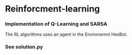 # Reinforcment-learning

### Implementation of Q-Learning and SARSA

The RL algorithms uses an agent in the Environemnt HexBot. 

### See solution.py
